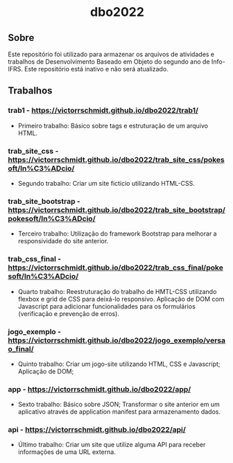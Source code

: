 <h1 align="center">dbo2022</h1>

## Sobre

Este repositório foi utilizado para armazenar os arquivos de atividades e trabalhos de Desenvolvimento Baseado em Objeto do segundo ano de Info-IFRS. Este repositório está inativo e não será atualizado.

## Trabalhos

### trab1 - https://victorrschmidt.github.io/dbo2022/trab1/

- Primeiro trabalho: Básico sobre tags e estruturação de um arquivo HTML.

### trab_site_css - https://victorrschmidt.github.io/dbo2022/trab_site_css/pokesoft/In%C3%ADcio/

- Segundo trabalho: Criar um site fictício utilizando HTML-CSS.
 
### trab_site_bootstrap - https://victorrschmidt.github.io/dbo2022/trab_site_bootstrap/pokesoft/In%C3%ADcio/

- Terceiro trabalho: Utilização do framework Bootstrap para melhorar a responsividade do site anterior.

### trab_css_final - https://victorrschmidt.github.io/dbo2022/trab_css_final/pokesoft/In%C3%ADcio/

- Quarto trabalho: Reestruturação do trabalho de HMTL-CSS utilizando flexbox e grid de CSS para deixá-lo responsivo. Aplicação de DOM com Javascript para adicionar funcionalidades para os formulários (verificação e prevenção de erros).

### jogo_exemplo - https://victorrschmidt.github.io/dbo2022/jogo_exemplo/versao_final/

- Quinto trabalho: Criar um jogo-site utilizando HTML, CSS e Javascript; Aplicação de DOM;

### app - https://victorrschmidt.github.io/dbo2022/app/

- Sexto trabalho: Básico sobre JSON; Transformar o site anterior em um aplicativo através de application manifest para armazenamento dados.

### api - https://victorrschmidt.github.io/dbo2022/api/

- Último trabalho: Criar um site que utilize alguma API para receber informações de uma URL externa.
